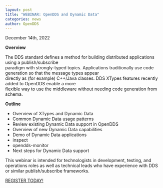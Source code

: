 ```yaml
---
layout: post
title: "WEBINAR: OpenDDS and Dynamic Data"
categories: news
author: OpenDDS
---
```

December 14th, 2022

**Overview**

The DDS standard defines a method for building distributed applications using a publish/subscribe\
paradigm with strongly-typed topics. Applications traditionally use code generation so that the message types appear\
directly as (for example) C++/Java classes. DDS XTypes features recently added to OpenDDS enable a more\
flexible way to use the middleware without needing code generation from schema.

**Outline**

-   Overview of XTypes and Dynamic Data
-   Common Dynamic Data usage patterns
-   Review existing Dynamic Data support in OpenDDS
-   Overview of new Dynamic Data capabilities
-   Demo of Dynamic Data applications
  -   inspect
  -   opendds-monitor
-   Next steps for Dynamic Data support

This webinar is intended for technologists in development, testing, and operations roles as well as technical leads who have experience with DDS or similar publish/subscribe frameworks.

[REGISTER TODAY!](https://us02web.zoom.us/webinar/register/WN_IdaQQ43pSza3RClx9aQubw "OpenDDS with Dynamic Data")
